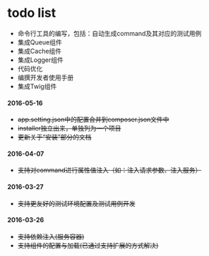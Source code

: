# todo list

* 命令行工具的编写，包括：自动生成command及其对应的测试用例
* 集成Queue组件
* 集成Cache组件
* 集成Logger组件
* 代码优化
* 编撰开发者使用手册
* 集成Twig组件

#### 2016-05-16

* ~~app.setting.json中的配置合并到composer.json文件中~~
* ~~installer独立出来，单独列为一个项目~~
* ~~更新关于“安装”部分的文档~~

#### 2016-04-07

* ~~支持对command进行属性值注入（如：注入请求参数、注入服务）~~

#### 2016-03-27

* ~~支持更友好的测试环境配置及测试用例开发~~

#### 2016-03-26

* ~~支持依赖注入(服务容器)~~
* ~~支持组件的配置与加载(已通过支持扩展的方式解决)~~